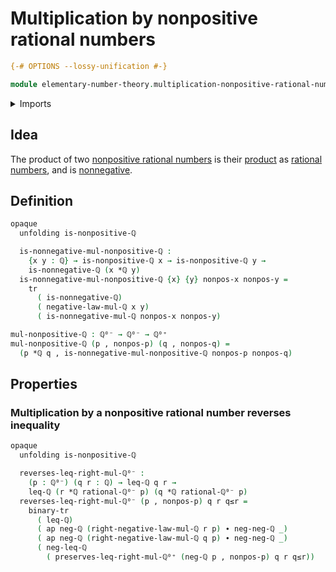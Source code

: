 # Multiplication by nonpositive rational numbers

```agda
{-# OPTIONS --lossy-unification #-}

module elementary-number-theory.multiplication-nonpositive-rational-numbers where
```

<details><summary>Imports</summary>

```agda
open import elementary-number-theory.inequality-rational-numbers
open import elementary-number-theory.multiplication-nonnegative-rational-numbers
open import elementary-number-theory.multiplication-rational-numbers
open import elementary-number-theory.nonnegative-rational-numbers
open import elementary-number-theory.nonpositive-rational-numbers
open import elementary-number-theory.rational-numbers

open import foundation.action-on-identifications-functions
open import foundation.binary-transport
open import foundation.dependent-pair-types
open import foundation.identity-types
open import foundation.transport-along-identifications
```

</details>

## Idea

The product of two
[nonpositive rational numbers](elementary-number-theory.nonpositive-rational-numbers.md)
is their [product](elementary-number-theory.multiplication-rational-numbers.md)
as [rational numbers](elementary-number-theory.rational-numbers.md), and is
[nonnegative](elementary-number-theory.nonnegative-rational-numbers.md).

## Definition

```agda
opaque
  unfolding is-nonpositive-ℚ

  is-nonnegative-mul-nonpositive-ℚ :
    {x y : ℚ} → is-nonpositive-ℚ x → is-nonpositive-ℚ y →
    is-nonnegative-ℚ (x *ℚ y)
  is-nonnegative-mul-nonpositive-ℚ {x} {y} nonpos-x nonpos-y =
    tr
      ( is-nonnegative-ℚ)
      ( negative-law-mul-ℚ x y)
      ( is-nonnegative-mul-ℚ nonpos-x nonpos-y)

mul-nonpositive-ℚ : ℚ⁰⁻ → ℚ⁰⁻ → ℚ⁰⁺
mul-nonpositive-ℚ (p , nonpos-p) (q , nonpos-q) =
  (p *ℚ q , is-nonnegative-mul-nonpositive-ℚ nonpos-p nonpos-q)
```

## Properties

### Multiplication by a nonpositive rational number reverses inequality

```agda
opaque
  unfolding is-nonpositive-ℚ

  reverses-leq-right-mul-ℚ⁰⁻ :
    (p : ℚ⁰⁻) (q r : ℚ) → leq-ℚ q r →
    leq-ℚ (r *ℚ rational-ℚ⁰⁻ p) (q *ℚ rational-ℚ⁰⁻ p)
  reverses-leq-right-mul-ℚ⁰⁻ (p , nonpos-p) q r q≤r =
    binary-tr
      ( leq-ℚ)
      ( ap neg-ℚ (right-negative-law-mul-ℚ r p) ∙ neg-neg-ℚ _)
      ( ap neg-ℚ (right-negative-law-mul-ℚ q p) ∙ neg-neg-ℚ _)
      ( neg-leq-ℚ
        ( preserves-leq-right-mul-ℚ⁰⁺ (neg-ℚ p , nonpos-p) q r q≤r))
```
